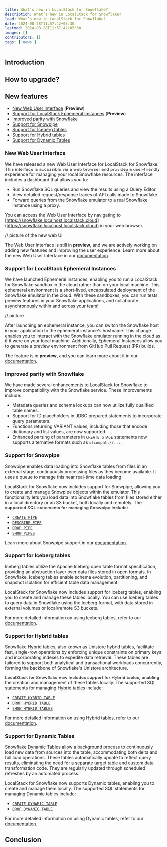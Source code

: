 ```yaml
---
title: What’s new in LocalStack for Snowflake?
description: What’s new in LocalStack for Snowflake?
lead: What’s new in LocalStack for Snowflake?
date: 2024-08-28T11:57:42+05:30
lastmod: 2024-08-28T11:57:42+05:30
images: []
contributors: []
tags: ['news']
---
```


## Introduction

## How to upgrade?

## New features

- [New Web User Interface](#new-web-user-interface) (**Preview**)
- [Support for LocalStack Ephemeral Instances](#support-for-localstack-ephemeral-instances) (**Preview**)
- [Improved parity with Snowflake](#improved-parity-with-snowflake)
- [Support for Snowpipe](#support-for-snowpipe)
- [Support for Iceberg tables](#support-for-iceberg-tables)
- [Support for Hybrid tables](#support-for-hybrid-tables)
- [Support for Dynamic Tables](#support-for-dynamic-tables)

### New Web User Interface

We have released a new Web User Interface for LocalStack for Snowflake. This interface is accessible via a web browser and provides a user-friendly experience for managing your local Snowflake resources. The interface includes a dashboard that allows you to:

-   Run Snowflake SQL queries and view the results using a Query Editor.
-   View detailed request/response traces of API calls made to Snowflake.
-   Forward queries from the Snowflake emulator to a real Snowflake instance using a proxy.

You can access the Web User Interface by navigating to [https://snowflake.localhost.localstack.cloud](https://snowflake.localhost.localstack.cloud) in your web browser.

// picture of the new web UI

The Web User Interface is still in **preview**, and we are actively working on adding new features and improving the user experience. Learn more about the new Web User Interface in our [documentation](https://snowflake.localstack.cloud/user-guide/web-user-interface/).

### Support for LocalStack Ephemeral Instances

We have launched Ephemeral Instances, enabling you to run a LocalStack for Snowflake sandbox in the cloud rather than on your local machine. This ephemeral environment is a short-lived, encapsulated deployment of the Snowflake emulator in the cloud. With these sandboxes, you can run tests, preview features in your Snowflake applications, and collaborate asynchronously within and across your team!

// picture

After launching an ephemeral instance, you can switch the Snowflake host in your application to the ephemeral instance's hostname. This change enables you to interact with the Snowflake emulator running in the cloud as if it were on your local machine. Additionally, Ephemeral Instances allow you to generate a preview environment from GitHub Pull Request (PR) builds.

The feature is in **preview**, and you can learn more about it in our [documentation](https://snowflake.localstack.cloud/user-guide/ephemeral-instances/).

### Improved parity with Snowflake

We have made several enhancements to LocalStack for Snowflake to improve compatibility with the Snowflake service. These improvements include:

-   Metadata queries and schema lookups can now utilize fully qualified table names.
-   Support for ID placeholders in JDBC prepared statements to incorporate query parameters.
-   Functions returning VARIANT values, including those that encode dictionary and list values, are now supported.
-   Enhanced parsing of parameters in `CREATE STAGE` statements now supports alternative formats such as `s3compat://...`.

### Support for Snowpipe

Snowpipe enables data loading into Snowflake tables from files in an external stage, continuously processing files as they become available. It uses a queue to manage this near real-time data loading.

LocalStack for Snowflake now includes support for Snowpipe, allowing you to create and manage Snowpipe objects within the emulator. This functionality lets you load data into Snowflake tables from files stored either in a local directory or an S3 bucket, both locally and remotely. The supported SQL statements for managing Snowpipe include:

-   [`CREATE PIPE`](https://docs.snowflake.com/en/sql-reference/sql/create-pipe.html)
-   [`DESCRIBE PIPE`](https://docs.snowflake.com/en/sql-reference/sql/describe-pipe.html)
-   [`DROP PIPE`](https://docs.snowflake.com/en/sql-reference/sql/drop-pipe.html)
-   [`SHOW PIPES`](https://docs.snowflake.com/en/sql-reference/sql/show-pipes.html)

Learn more about Snowpipe support in our [documentation](https://snowflake.localstack.cloud/user-guide/snowpipe/).

### Support for Iceberg tables

Iceberg tables utilize the Apache Iceberg open table format specification, providing an abstraction layer over data files stored in open formats. In Snowflake, Iceberg tables enable schema evolution, partitioning, and snapshot isolation for efficient table data management.

LocalStack for Snowflake now includes support for Iceberg tables, enabling you to create and manage these tables locally. You can use Iceberg tables to query data in Snowflake using the Iceberg format, with data stored in external volumes or local/remote S3 buckets.

For more detailed information on using Iceberg tables, refer to our [documentation](https://snowflake.localstack.cloud/user-guide/iceberg-tables/).

### Support for Hybrid tables
Snowflake Hybrid tables, also known as Unistore hybrid tables, facilitate fast, single-row operations by enforcing unique constraints on primary keys and incorporating indexes to expedite data retrieval. These tables are tailored to support both analytical and transactional workloads concurrently, forming the backbone of Snowflake's Unistore architecture.

LocalStack for Snowflake now includes support for Hybrid tables, enabling the creation and management of these tables locally. The supported SQL statements for managing Hybrid tables include:

-   [`CREATE HYBRID TABLE`](https://docs.snowflake.com/en/sql-reference/sql/create-hybrid-table.html)
-   [`DROP HYBRID TABLE`](https://docs.snowflake.com/en/sql-reference/sql/drop-hybrid-table.html)
-   [`SHOW HYBRID TABLES`](https://docs.snowflake.com/en/sql-reference/sql/show-hybrid-tables.html)

For more detailed information on using Hybrid tables, refer to our [documentation](https://snowflake.localstack.cloud/user-guide/hybird-tables/).

### Support for Dynamic Tables

Snowflake Dynamic Tables allow a background process to continuously load new data from sources into the table, accommodating both delta and full load operations. These tables automatically update to reflect query results, eliminating the need for a separate target table and custom data transformation code. They are regularly updated through scheduled refreshes by an automated process.

LocalStack for Snowflake now supports Dynamic tables, enabling you to create and manage them locally. The supported SQL statements for managing Dynamic tables include:

* [`CREATE DYNAMIC TABLE`](https://docs.snowflake.com/en/sql-reference/sql/create-dynamic-table.html)
* [`DROP DYNAMIC TABLE`](https://docs.snowflake.com/en/sql-reference/sql/drop-dynamic-table.html)

For more detailed information on using Dynamic tables, refer to our [documentation](https://snowflake.localstack.cloud/user-guide/dynamic-tables/).

## Conclusion
